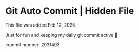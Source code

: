 # Git Auto Commit | Hidden File

This file was added Feb 12, 2025

Just for fun and keeping my daily git commit active 🤪

commit number: 2931403
